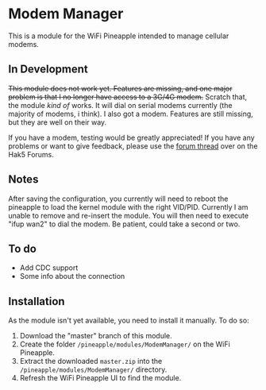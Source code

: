 # Modem Manager
This is a module for the WiFi Pineapple intended to manage cellular modems.

## In Development
~~This module does not work yet. Features are missing, and one major problem is that I no longer have access to a 3G/4G modem.~~
Scratch that, the module _kind of_ works. It will dial on serial modems currently (the majority of modems, i think). I also got a modem.
Features are still missing, but they are well on their way.

If you have a modem, testing would be greatly appreciated! If you have any problems or want to give feedback, please use the
[forum thread](https://forums.hak5.org/index.php?/topic/38593-official-modem-manager/) over on the Hak5 Forums.

## Notes
After saving the configuration, you currently will need to reboot the pineapple to load the kernel module with the right VID/PID. Currently I am unable to remove and re-insert the module. You will then need to execute "ifup wan2" to dial the modem. Be patient, could take a second or two.

## To do
- Add CDC support
- Some info about the connection

## Installation
As the module isn't yet available, you need to install it manually. To do so:

1. Download the "master" branch of this module.
2. Create the folder `/pineapple/modules/ModemManager/` on the WiFi Pineapple.
3. Extract the downloaded `master.zip` into the `/pineapple/modules/ModemManager/` directory.
4. Refresh the WiFi Pineapple UI to find the module.